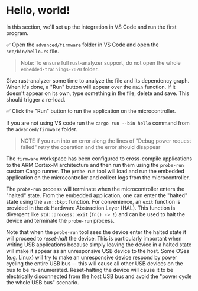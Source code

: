 # Hello, world!

In this section, we'll set up the integration in VS Code and run the first program.

✅ Open the `advanced/firmware` folder in VS Code and open the `src/bin/hello.rs` file.

> Note: To ensure full rust-analyzer support, do not open the whole `embedded-trainings-2020` folder.

Give rust-analyzer some time to analyze the file and its dependency graph. When it's done, a "Run" button will appear over the `main` function. If it doesn't appear on its own, type something in the file, delete and save. This should trigger a re-load.

✅ Click the "Run" button to run the application on the microcontroller.

If you are not using VS code run the `cargo run --bin hello` command from the `advanced/firmware` folder.

> NOTE if you run into an error along the lines of "Debug power request failed" retry the operation and the error should disappear


The `firmware` workspace has been configured to cross-compile applications to the ARM Cortex-M architecture and then run them using the `probe-run` custom Cargo runner. The `probe-run` tool will load and run the embedded application on the microcontroller and collect logs from the microcontroller.

The `probe-run` process will terminate when the microcontroller enters the "halted" state. From the embedded application, one can enter the "halted" state using the `asm::bkpt` function. For convenience, an `exit` function is provided in the `dk` Hardware Abstraction Layer (HAL). This function is divergent like `std::process::exit` (`fn() -> !`) and can be used to halt the device and terminate the `probe-run` process.

Note that when the `probe-run` tool sees the device enter the halted state it will proceed to *reset-halt* the device. This is particularly important when writing USB applications because simply leaving the device in a halted state will make it appear as an unresponsive USB device to the host. Some OSes (e.g. Linux) will try to make an unresponsive device respond by power cycling the entire USB bus -- this will cause all other USB devices on the bus to be re-enumerated. Reset-halting the device will cause it to be electrically disconnected from the host USB bus and avoid the "power cycle the whole USB bus" scenario.
